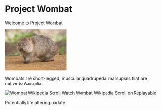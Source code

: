 # Project Wombat

Welcome to Project Wombat

![Wombat](wombat.jpeg)

Wombats are short-legged, muscular quadrupedal marsupials that are native to Australia.

[![Wombat Wikipedia Scroll](https://replayable-api-production.herokuapp.com/replay/6319789916af6c0067bfcdaa/gif?shareKey=j7BrlJq0UJ0J2eBrLKRjQ)](https://replayable.io/replay/6319789916af6c0067bfcdaa/?share=j7BrlJq0UJ0J2eBrLKRjQ)
  Watch [Wombat Wikipedia Scroll](https://replayable.io/replay/6319789916af6c0067bfcdaa/?share=j7BrlJq0UJ0J2eBrLKRjQ) on Replayable
  
Potentially life altering update.
